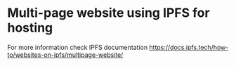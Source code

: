 # Multi-page website using IPFS for hosting

For more information check IPFS documentation
https://docs.ipfs.tech/how-to/websites-on-ipfs/multipage-website/
